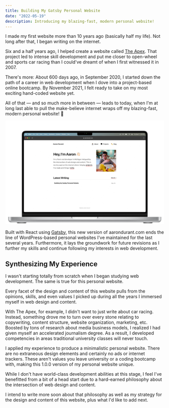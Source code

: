 ```yaml
---
title: Building My Gatsby Personal Website
date: "2022-05-19"
description: Introducing my blazing-fast, modern personal website!
---
```


I made my first website more than 10 years ago (basically half my life). Not long after that, I began writing on the internet.

Six and a half years ago, I helped create a website called [The Apex](https://www.theapex.racing/). That project led to intense skill development and put me closer to open-wheel and sports car racing than I could've dreamt of when I first witnessed it in 2007.

There's more: About 600 days ago, in September 2020, I started down the path of a career in web development when I dove into a project-based online bootcamp. By November 2021, I felt ready to take on my most exciting hand-coded website yet.

All of that — and so much more in between — leads to today, when I'm at long last able to pull the make-believe internet wraps off my blazing-fast, modern personal website! 🎉

![Aaron Durant's new Gatsby personal website](./Aaron-Durant-personal-website.jpg "Aaron Durant's personal website")

Built with React using [Gatsby](https://www.gatsbyjs.com), this new version of aarondurant.com ends the line of WordPress-based personal websites I've maintained for the last several years. Furthermore, it lays the groundwork for future revisions as I further my skills and continue following my interests in web development.

## Synthesizing My Experience

I wasn't starting totally from scratch when I began studying web development. The same is true for this personal website.

Every facet of the design and content of this website pulls from the opinions, skills, and even values I picked up during all the years I immersed myself in web design and content.

With The Apex, for example, I didn't want to just write about car racing. Instead, something drove me to turn over every stone relating to copywriting, content structure, website organization, marketing, etc. Boosted by tons of research about media business models, I realized I had given myself an accelerated journalism degree. As a result, I developed competencies in areas traditional university classes will never touch.

I applied my experience to produce a minimalistic personal website. There are no extraneous design elements and certainly no ads or internet trackers. These aren't values you leave university or a coding bootcamp with, making this 1.0.0 version of my personal website unique.

While I don't have world-class development abilities at this stage, I feel I've benefitted from a bit of a head start due to a hard-earned philosophy about the intersection of web design and content.

I intend to write more soon about that philosophy as well as my strategy for the design and content of this website, plus what I'd like to add next.
